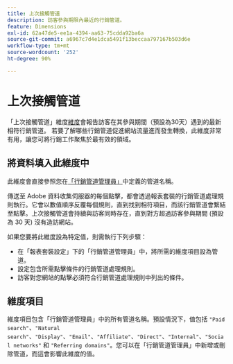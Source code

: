 ```yaml
---
title: 上次接觸管道
description: 訪客參與期限內最近的行銷管道。
feature: Dimensions
exl-id: 62a47de5-ee1a-4394-aa63-75cdda92ba6a
source-git-commit: a6967c7d4e1dca5491f13beccaa797167b503d6e
workflow-type: tm+mt
source-wordcount: '252'
ht-degree: 90%

---
```


# 上次接觸管道

「上次接觸管道」維度[維度](overview.md)會報告訪客在其參與期間（預設為30天）遇到的最新相符行銷管道。 若要了解哪些行銷管道促進網站流量進而發生轉換，此維度非常有用，讓您可將行銷工作聚焦於最有效的領域。

## 將資料填入此維度中

此維度會直接參照您在[「行銷管道管理員」](/help/admin/tools/manage-rs/edit-settings/marketing-channels/c-channels.md)中定義的管道名稱。

傳送至 Adobe 資料收集伺服器的每個點擊，都會透過報表套裝的行銷管道處理規則執行。它會以數值順序反覆每個規則，直到找到相符項目，而該行銷管道會繫結至點擊。上次接觸管道會持續與訪客同時存在，直到對方超過訪客參與期間 (預設為 30 天) 沒有造訪網站。

如果您要將此維度設為特定值，則需執行下列步驟：

* 在「報表套裝設定」下的「行銷管道管理員」中，將所需的維度項目設為管道。
* 設定包含所需點擊條件的行銷管道處理規則。
* 訪客對您網站的點擊必須符合行銷管道處理規則中列出的條件。

## 維度項目

維度項目包含「行銷管道管理員」中的所有管道名稱。預設情況下，值包括 `"Paid search"`、`"Natural search"`、`"Display"`、`"Email"`、`"Affiliate"`、`"Direct"`、`"Internal"`、`"Social networks"` 和 `"Referring domains"`。您可以在「行銷管道管理員」中新增或刪除管道，而這會影響此維度的值。
